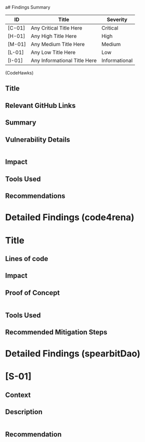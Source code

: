 a# Findings Summary

| ID     | Title                        | Severity      |
| ------ | ---------------------------- | ------------- |
| [C-01] | Any Critical Title Here      | Critical      |
| [H-01] | Any High Title Here          | High          |
| [M-01] | Any Medium Title Here        | Medium        |
| [L-01] | Any Low Title Here           | Low           |
| [I-01] | Any Informational Title Here | Informational |

(CodeHawks)
## Title
## Relevant GitHub Links

## Summary

## Vulnerability Details
```solidity

```
## Impact

## Tools Used

## Recommendations


# Detailed Findings (code4rena)
# Title
## Lines of code

## Impact

## Proof of Concept
````solidity

````
## Tools Used

## Recommended Mitigation Steps


# Detailed Findings (spearbitDao)
# [S-01]
## Context

## Description
````solidity

````
## Recommendation
````solidity

````
